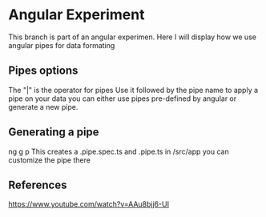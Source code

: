 # Angular Experiment

This branch is part of an angular experimen. Here I will display how we use angular pipes for data formating
## Pipes options
The "|" is the operator for pipes
Use it followed by the pipe name to apply a pipe on your data you can either use pipes pre-defined by angular or generate a new pipe.

## Generating a pipe
ng g p <pipe-name>
This creates a .pipe.spec.ts and .pipe.ts in /src/app you can customize the pipe there

## References
https://www.youtube.com/watch?v=AAu8bjj6-UI
